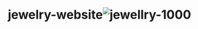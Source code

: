 # jewelry-website![jewellry-1000](https://user-images.githubusercontent.com/82465022/210127597-cfa72eae-96b0-4f64-902d-8def8b38b04a.jpg)
